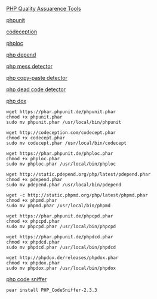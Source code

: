 [PHP Quality Assuarence Tools](http://phpqatools.org/)

[phpunit](https://phpunit.de/index.html)

[codeception](http://codeception.com/)

[phploc](https://github.com/sebastianbergmann/phploc)

[php depend](http://pdepend.org/)

[php mess detector](http://phpmd.org/)

[php copy-paste detector](https://github.com/sebastianbergmann/phpcpd)

[php dead code detector](https://github.com/sebastianbergmann/phpdcd)

[php dox](http://phpdox.de/index.html)

```
wget https://phar.phpunit.de/phpunit.phar
chmod +x phpunit.phar
sudo mv phpunit.phar /usr/local/bin/phpunit

wget http://codeception.com/codecept.phar
chmod +x codecept.phar
sudo mv codecept.phar /usr/local/bin/codecept

wget https://phar.phpunit.de/phploc.phar
chmod +x phploc.phar
sudo mv phploc.phar /usr/local/bin/phploc

wget http://static.pdepend.org/php/latest/pdepend.phar
chmod +x pdepend.phar
sudo mv pdepend.phar /usr/local/bin/pdepend

wget -c http://static.phpmd.org/php/latest/phpmd.phar
chmod +x phpmd.phar
sudo mv phpmd.phar /usr/local/bin/phpmd

wget https://phar.phpunit.de/phpcpd.phar
chmod +x phpcpd.phar
sudo mv phpcpd.phar /usr/local/bin/phpcpd

wget https://phar.phpunit.de/phpdcd.phar
chmod +x phpdcd.phar
sudo mv phpdcd.phar /usr/local/bin/phpdcd

wget http://phpdox.de/releases/phpdox.phar
chmod +x phpdox.phar
sudo mv phpdox.phar /usr/local/bin/phpdox
```

[php code sniffer](http://pear.php.net/package/PHP_CodeSniffer)
```
pear install PHP_CodeSniffer-2.3.3
```
